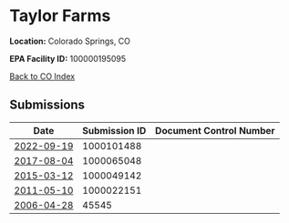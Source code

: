 # Taylor Farms

**Location:** Colorado Springs, CO

**EPA Facility ID:** 100000195095

[Back to CO Index](../../index.md)

## Submissions

| Date | Submission ID | Document Control Number |
|------|--------------|-------------------------|
| [2022-09-19](submissions/1000101488.md) | 1000101488 |  |
| [2017-08-04](submissions/1000065048.md) | 1000065048 |  |
| [2015-03-12](submissions/1000049142.md) | 1000049142 |  |
| [2011-05-10](submissions/1000022151.md) | 1000022151 |  |
| [2006-04-28](submissions/45545.md) | 45545 |  |
